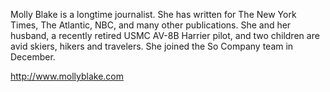 

Molly Blake is a longtime journalist.  She has written for The New York Times, The Atlantic, NBC, and many other publications. She and her husband, a recently retired USMC AV-8B Harrier pilot, and two children are avid skiers, hikers and travelers. 
She joined the So Company team in December. 

http://www.mollyblake.com 

